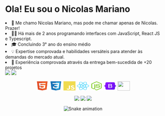 <h1> Ola! Eu sou o Nicolas Mariano </h1>
  
<li>   
 👋 Me chamo Nicolas Mariano, mas pode me chamar apenas de Nicolas. Prazer!
</li>
 
 <li> 
  👨‍💻 Há mais de 2 anos programando interfaces com JavaScript, React JS e Typescript.
 </li>
 
 
  <li> 
 🎓 Concluindo 3° ano do ensino médio
 </li>
 
 
  <li> 
 💡 Expertise comprovada e habilidades versáteis para atender às demandas do mercado atual.
 </li>
 
 
  <li> 
 🚀 Experiência comprovada através da entrega bem-sucedida de +20 projetos
 </li>




<div>
 <img  height="180em" src="https://github-readme-stats.vercel.app/api?username=nicolas00000&show_icons=true&border_color=00000000&theme=buefy&text_color=686D76&icon_color=A31ACB&bg_color=00000000&include_all_commits=true&count_private=true"/>
<img  height="150em"  src="https://github-readme-stats.vercel.app/api/top-langs?username=nicolas00000&hide_border=true&layout=compact&text_color=686D76&theme=buefy&bg_color=00000000">
  
</div>
  
<div align="center">
  <div style="display: inline_block"><br>
  <img align="center"  height="30" width="40" src="https://raw.githubusercontent.com/devicons/devicon/master/icons/html5/html5-original.svg">
  <img align="center"  height="30" width="40" src="https://raw.githubusercontent.com/devicons/devicon/master/icons/css3/css3-original.svg">
 <img align="center" height="30" width="40" src="https://raw.githubusercontent.com/devicons/devicon/master/icons/javascript/javascript-plain.svg">
  <img align="center"  height="30" width="40" src="https://raw.githubusercontent.com/devicons/devicon/master/icons/react/react-original.svg">
  <img align="center"  height="30" width="40" src="https://raw.githubusercontent.com/devicons/devicon/master/icons/nodejs/nodejs-original.svg">
  <img align="center"  height="30" width="40" src="https://raw.githubusercontent.com/devicons/devicon/master/icons/bootstrap/bootstrap-original.svg">
  <img align="center" height="30" width="40" src="https://user-images.githubusercontent.com/87996073/183702642-5eb18eb5-d274-48c2-ba09-fb033a12319a.png">
  
    
  </div>
  <br>
   
<div> 
  <a href="https://instagram.com/__nicolas_m" target="_blank"><img src="https://img.shields.io/badge/-Instagram-%23E4405F?style=for-the-badge&logo=instagram&logoColor=white" target="_blank"></a>
  <a href = "mailto:nicmariano10@gmail.com"><img src="https://img.shields.io/badge/-Gmail-%23333?style=for-the-badge&logo=gmail&logoColor=white" target="_blank"></a>
  <a href="https://www.linkedin.com/in/nicolas-mariano-397830217/" target="_blank"><img src="https://img.shields.io/badge/-LinkedIn-%230077B5?style=for-the-badge&logo=linkedin&logoColor=white" target="_blank"></a> 
 

  ![Snake animation](https://github.com/nicolas00000/nicolas00000/blob/output/github-contribution-grid-snake.svg)
</div>
